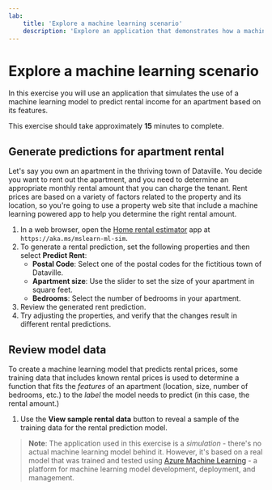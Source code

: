 ```yaml
---
lab:
    title: 'Explore a machine learning scenario'
    description: 'Explore an application that demonstrates how a machine learning model can help you determine appropriate rental pricing for an apartment.'
---
```


# Explore a machine learning scenario

In this exercise you will use an application that simulates the use of a machine learning model to predict rental income for an apartment based on its features.

This exercise should take approximately **15** minutes to complete.

## Generate predictions for apartment rental

Let's say you own an apartment in the thriving town of Dataville. You decide you want to rent out the apartment, and you need to determine an appropriate monthly rental amount that you can charge the tenant. Rent prices are based on a variety of factors related to the property and its location, so you're going to use a property web site that include a machine learning powered app to help you determine the right rental amount.

1. In a web browser, open the [Home rental estimator](https://aka.ms/mslearn-ml-sim) app at `https://aka.ms/mslearn-ml-sim`.
1. To generate a rental prediction, set the following properties and then select **Predict Rent**:
    - **Postal Code**: Select one of the postal codes for the fictitious town of Dataville.
    - **Apartment size**: Use the slider to set the size of your apartment in square feet.
    - **Bedrooms**: Select the number of bedrooms in your apartment.
1. Review the generated rent prediction.
1. Try adjusting the properties, and verify that the changes result in different rental predictions.

## Review model data

To create a machine learning model that predicts rental prices, some training data that includes known rental prices is used to determine a function that fits the *features* of an apartment (location, size, number of bedrooms, etc.) to the *label* the model needs to predict (in this case, the rental amount.)

1. Use the **View sample rental data** button to reveal a sample of the training data for the rental prediction model.

> **Note**: The application used in this exercise is a *simulation* - there's no actual machine learning model behind it. However, it's based on a real model that was trained and tested using [Azure Machine Learning](https://azure.microsoft.com/products/machine-learning/) - a platform for machine learning model development, deployment, and management.
